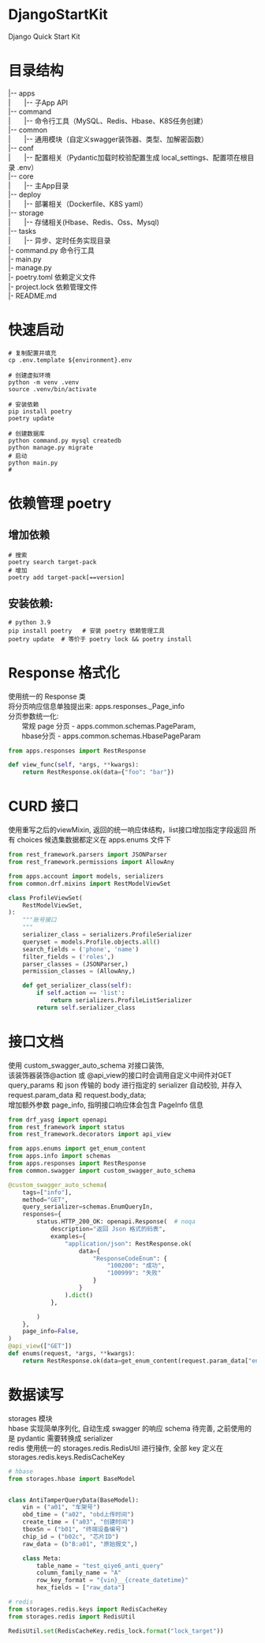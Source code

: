# DjangoStartKit
Django Quick Start Kit

# 目录结构
|-- apps<br>
|       |-- 子App API<br>
|-- command<br>
|       |-- 命令行工具（MySQL、Redis、Hbase、K8S任务创建）<br>
|-- common<br>
|       |-- 通用模块（自定义swagger装饰器、类型、加解密函数）<br>
|-- conf<br>
|       |-- 配置相关（Pydantic加载时校验配置生成 local_settings、配置项在根目录 .env）<br>
|-- core<br>
|       |-- 主App目录<br>
|-- deploy<br>
|       |-- 部署相关（Dockerfile、K8S yaml）<br>
|-- storage<br>
|       |-- 存储相关(Hbase、Redis、Oss、Mysql)<br>
|-- tasks<br>
|       |-- 异步、定时任务实现目录<br>
|- command.py 命令行工具<br>
|- main.py<br>
|- manage.py<br>
|- poetry.toml 依赖定义文件<br>
|- project.lock 依赖管理文件<br>
|- README.md<br>

# 快速启动
```shell script
# 复制配置并填充
cp .env.template ${environment}.env

# 创建虚拟环境
python -m venv .venv
source .venv/bin/activate

# 安装依赖
pip install poetry
poetry update

# 创建数据库
python command.py mysql createdb
python manage.py migrate
# 启动
python main.py
# 
```

# 依赖管理 poetry
## 增加依赖
```shell
# 搜索
poetry search target-pack
# 增加
poetry add target-pack[==version]
```
## 安装依赖:
```shell
# python 3.9
pip install poetry   # 安装 poetry 依赖管理工具
poetry update  # 等价于 poetry lock && poetry install
```
# Response 格式化
使用统一的 Response 类<br>
将分页响应信息单独提出来: apps.responses._Page_info<br>
分页参数统一化: <br>        常规 page 分页 - apps.common.schemas.PageParam, <br>       hbase分页 - apps.common.schemas.HbasePageParam
```python
from apps.responses import RestResponse

def view_func(self, *args, **kwargs):
    return RestResponse.ok(data={"foo": "bar"})
```

# CURD 接口
使用重写之后的viewMixin, 返回的统一响应体结构，list接口增加指定字段返回
所有 choices 候选集数据都定义在 apps.enums 文件下
```python
from rest_framework.parsers import JSONParser
from rest_framework.permissions import AllowAny

from apps.account import models, serializers
from common.drf.mixins import RestModelViewSet

class ProfileViewSet(
    RestModelViewSet,
):
    """账号接口
    """
    serializer_class = serializers.ProfileSerializer
    queryset = models.Profile.objects.all()
    search_fields = ('phone', 'name')
    filter_fields = ('roles',)
    parser_classes = (JSONParser,)
    permission_classes = (AllowAny,)

    def get_serializer_class(self):
        if self.action == 'list':
            return serializers.ProfileListSerializer
        return self.serializer_class

```

# 接口文档
使用 custom_swagger_auto_schema 对接口装饰, <br>该装饰器装饰@action 或 @api_view的接口时会调用自定义中间件对GET query_params 和 json 传输的 body 进行指定的 serializer 自动校验, 并存入 request.param_data 和 request.body_data;<br>
增加额外参数 page_info, 指明接口响应体会包含 PageInfo 信息
```python
from drf_yasg import openapi
from rest_framework import status
from rest_framework.decorators import api_view

from apps.enums import get_enum_content
from apps.info import schemas
from apps.responses import RestResponse
from common.swagger import custom_swagger_auto_schema

@custom_swagger_auto_schema(
    tags=["info"],
    method="GET",
    query_serializer=schemas.EnumQueryIn,
    responses={
        status.HTTP_200_OK: openapi.Response(  # noqa
            description="返回 Json 格式的码表",
            examples={
                "application/json": RestResponse.ok(
                    data={
                        "ResponseCodeEnum": {
                            "100200": "成功",
                            "100999": "失败"
                        }
                    }
                ).dict()
            },

        )
    },
    page_info=False,
)
@api_view(["GET"])
def enums(request, *args, **kwargs):
    return RestResponse.ok(data=get_enum_content(request.param_data["enum_name"], request.param_data["is_inversed"]))
```
# 数据读写
storages 模块<br>
hbase 实现简单序列化, 自动生成 swagger 的响应 schema 待完善, 之前使用的是 pydantic 需要转换成 serializer<br>
redis 使用统一的 storages.redis.RedisUtil 进行操作, 全部 key 定义在 storages.redis.keys.RedisCacheKey<br>
```python
# hbase
from storages.hbase import BaseModel


class AntiTamperQueryData(BaseModel):
    vin = ("a01", "车架号")
    obd_time = ("a02", "obd上传时间")
    create_time = ("a03", "创建时间")
    tboxSn = ("b01", "终端设备编号")
    chip_id = ("b02c", "芯片ID")
    raw_data = (b"B:a01", "原始报文",)

    class Meta:
        table_name = "test_qiye6_anti_query"
        column_family_name = "A"
        row_key_format = "{vin}__{create_datetime}"
        hex_fields = ["raw_data"]

# redis
from storages.redis.keys import RedisCacheKey
from storages.redis import RedisUtil

RedisUtil.set(RedisCacheKey.redis_lock.format("lock_target"))
```